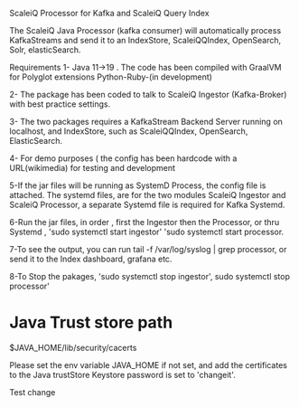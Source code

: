 ScaleiQ Processor for Kafka and ScaleiQ Query Index

The ScaleiQ Java Processor (kafka consumer) will automatically process KafkaStreams and send it to an IndexStore, ScaleiQQIndex, OpenSearch, Solr, elasticSearch.

Requirements 1- Java 11->19 . The code has been compiled with GraalVM for Polyglot extensions Python-Ruby-(in development)

2- The package has been coded to talk to ScaleiQ Ingestor (Kafka-Broker) with best practice settings.

3- The two packages requires a KafkaStream Backend Server running on localhost, and IndexStore, such as ScaleiQQIndex, OpenSearch, ElasticSearch.

4- For demo purposes ( the config has been hardcode with a URL(wikimedia) for testing and development

5-If the jar files will be running as SystemD Process, the config file is attached. The systemd files, are for the two modules ScaleiQ Ingestor and ScaleiQ Processor, a separate Systemd file is required for Kafka Systemd.

6-Run the jar files, in order , first the Ingestor then the Processor, or thru Systemd , 'sudo systemctl start ingestor' 'sudo systemctl start processor.

7-To see the output, you can run tail -f /var/log/syslog | grep processor, or send it to the Index dashboard, grafana etc.

8-To Stop the pakages, 'sudo systemctl stop ingestor', sudo systemctl stop processor'

# Java Trust store path
$JAVA_HOME/lib/security/cacerts

Please set the env variable JAVA_HOME if not set, and add the certificates to the Java trustStore
Keystore password is set to 'changeit'.

Test change